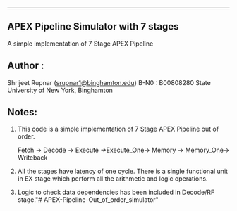 ---------------------------------------------------------------------------------
APEX Pipeline Simulator with 7 stages
---------------------------------------------------------------------------------
A simple implementation of 7 Stage APEX Pipeline

Author :
---------------------------------------------------------------------------------
Shrijeet Rupnar (srupnar1@binghamton.edu)
B-N0 : B00808280
State University of New York, Binghamton

Notes:
----------------------------------------------------------------------------------
1) This code is a simple implementation of 7 Stage APEX Pipeline out of order.

	 Fetch -> Decode -> Execute ->Execute_One-> Memory -> Memory_One-> Writeback



2) All the stages have latency of one cycle. There is a single functional unit in
	 EX stage which perform all the arithmetic and logic operations.

3) Logic to check data dependencies has been included in Decode/RF stage."# APEX-Pipeline-Out_of_order_simulator" 
